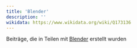 ```yaml
---
title: 'Blender'
description: ''
wikidata: https://www.wikidata.org/wiki/Q173136
---
```


Beiträge, die in Teilen mit [Blender](https://www.blender.org/) erstellt wurden
